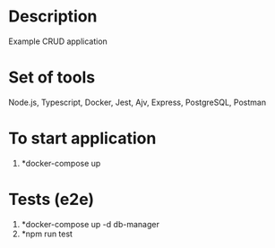 # Description
Example CRUD application

# Set of tools
Node.js, Typescript, Docker, Jest, Ajv, Express, PostgreSQL, Postman

# To start application
1. *docker-compose up

# Tests (e2e)
1. *docker-compose up -d db-manager
2. *npm run test
